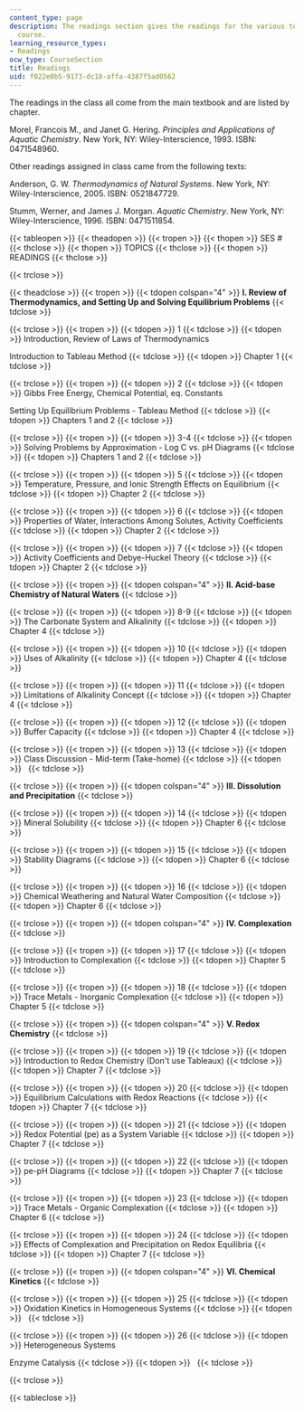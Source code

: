 ```yaml
---
content_type: page
description: The readings section gives the readings for the various topics of the
  course.
learning_resource_types:
- Readings
ocw_type: CourseSection
title: Readings
uid: f022e0b5-9173-dc18-affa-4387f5ad0562
---
```


The readings in the class all come from the main textbook and are listed by chapter.

Morel, Francois M., and Janet G. Hering. _Principles and Applications of Aquatic Chemistry_. New York, NY: Wiley-Interscience, 1993. ISBN: 0471548960.

Other readings assigned in class came from the following texts:

Anderson, G. W. _Thermodynamics of Natural Systems_. New York, NY: Wiley-Interscience, 2005. ISBN: 0521847729.

Stumm, Werner, and James J. Morgan. _Aquatic Chemistry_. New York, NY: Wiley-Interscience, 1996. ISBN: 0471511854.

{{< tableopen >}}
{{< theadopen >}}
{{< tropen >}}
{{< thopen >}}
SES #
{{< thclose >}}
{{< thopen >}}
TOPICS
{{< thclose >}}
{{< thopen >}}
READINGS
{{< thclose >}}

{{< trclose >}}

{{< theadclose >}}
{{< tropen >}}
{{< tdopen colspan="4" >}}
**I. Review of Thermodynamics, and Setting Up and Solving Equilibrium Problems**
{{< tdclose >}}

{{< trclose >}}
{{< tropen >}}
{{< tdopen >}}
1
{{< tdclose >}}
{{< tdopen >}}
Introduction, Review of Laws of Thermodynamics  
  
Introduction to Tableau Method
{{< tdclose >}}
{{< tdopen >}}
Chapter 1
{{< tdclose >}}

{{< trclose >}}
{{< tropen >}}
{{< tdopen >}}
2
{{< tdclose >}}
{{< tdopen >}}
Gibbs Free Energy, Chemical Potential, eq. Constants  
  
Setting Up Equilibrium Problems - Tableau Method
{{< tdclose >}}
{{< tdopen >}}
Chapters 1 and 2
{{< tdclose >}}

{{< trclose >}}
{{< tropen >}}
{{< tdopen >}}
3-4
{{< tdclose >}}
{{< tdopen >}}
Solving Problems by Approximation - Log C vs. pH Diagrams
{{< tdclose >}}
{{< tdopen >}}
Chapters 1 and 2
{{< tdclose >}}

{{< trclose >}}
{{< tropen >}}
{{< tdopen >}}
5
{{< tdclose >}}
{{< tdopen >}}
Temperature, Pressure, and Ionic Strength Effects on Equilibrium
{{< tdclose >}}
{{< tdopen >}}
Chapter 2
{{< tdclose >}}

{{< trclose >}}
{{< tropen >}}
{{< tdopen >}}
6
{{< tdclose >}}
{{< tdopen >}}
Properties of Water, Interactions Among Solutes, Activity Coefficients
{{< tdclose >}}
{{< tdopen >}}
Chapter 2
{{< tdclose >}}

{{< trclose >}}
{{< tropen >}}
{{< tdopen >}}
7
{{< tdclose >}}
{{< tdopen >}}
Activity Coefficients and Debye-Huckel Theory
{{< tdclose >}}
{{< tdopen >}}
Chapter 2
{{< tdclose >}}

{{< trclose >}}
{{< tropen >}}
{{< tdopen colspan="4" >}}
**II. Acid-base Chemistry of Natural Waters**
{{< tdclose >}}

{{< trclose >}}
{{< tropen >}}
{{< tdopen >}}
8-9
{{< tdclose >}}
{{< tdopen >}}
The Carbonate System and Alkalinity
{{< tdclose >}}
{{< tdopen >}}
Chapter 4
{{< tdclose >}}

{{< trclose >}}
{{< tropen >}}
{{< tdopen >}}
10
{{< tdclose >}}
{{< tdopen >}}
Uses of Alkalinity
{{< tdclose >}}
{{< tdopen >}}
Chapter 4
{{< tdclose >}}

{{< trclose >}}
{{< tropen >}}
{{< tdopen >}}
11
{{< tdclose >}}
{{< tdopen >}}
Limitations of Alkalinity Concept
{{< tdclose >}}
{{< tdopen >}}
Chapter 4
{{< tdclose >}}

{{< trclose >}}
{{< tropen >}}
{{< tdopen >}}
12
{{< tdclose >}}
{{< tdopen >}}
Buffer Capacity
{{< tdclose >}}
{{< tdopen >}}
Chapter 4
{{< tdclose >}}

{{< trclose >}}
{{< tropen >}}
{{< tdopen >}}
13
{{< tdclose >}}
{{< tdopen >}}
Class Discussion - Mid-term (Take-home)
{{< tdclose >}}
{{< tdopen >}}
 
{{< tdclose >}}

{{< trclose >}}
{{< tropen >}}
{{< tdopen colspan="4" >}}
**III. Dissolution and Precipitation**
{{< tdclose >}}

{{< trclose >}}
{{< tropen >}}
{{< tdopen >}}
14
{{< tdclose >}}
{{< tdopen >}}
Mineral Solubility
{{< tdclose >}}
{{< tdopen >}}
Chapter 6
{{< tdclose >}}

{{< trclose >}}
{{< tropen >}}
{{< tdopen >}}
15
{{< tdclose >}}
{{< tdopen >}}
Stability Diagrams
{{< tdclose >}}
{{< tdopen >}}
Chapter 6
{{< tdclose >}}

{{< trclose >}}
{{< tropen >}}
{{< tdopen >}}
16
{{< tdclose >}}
{{< tdopen >}}
Chemical Weathering and Natural Water Composition
{{< tdclose >}}
{{< tdopen >}}
Chapter 6
{{< tdclose >}}

{{< trclose >}}
{{< tropen >}}
{{< tdopen colspan="4" >}}
**IV. Complexation**
{{< tdclose >}}

{{< trclose >}}
{{< tropen >}}
{{< tdopen >}}
17
{{< tdclose >}}
{{< tdopen >}}
Introduction to Complexation
{{< tdclose >}}
{{< tdopen >}}
Chapter 5
{{< tdclose >}}

{{< trclose >}}
{{< tropen >}}
{{< tdopen >}}
18
{{< tdclose >}}
{{< tdopen >}}
Trace Metals - Inorganic Complexation
{{< tdclose >}}
{{< tdopen >}}
Chapter 5
{{< tdclose >}}

{{< trclose >}}
{{< tropen >}}
{{< tdopen colspan="4" >}}
**V. Redox Chemistry**
{{< tdclose >}}

{{< trclose >}}
{{< tropen >}}
{{< tdopen >}}
19
{{< tdclose >}}
{{< tdopen >}}
Introduction to Redox Chemistry (Don't use Tableaux)
{{< tdclose >}}
{{< tdopen >}}
Chapter 7
{{< tdclose >}}

{{< trclose >}}
{{< tropen >}}
{{< tdopen >}}
20
{{< tdclose >}}
{{< tdopen >}}
Equilibrium Calculations with Redox Reactions
{{< tdclose >}}
{{< tdopen >}}
Chapter 7
{{< tdclose >}}

{{< trclose >}}
{{< tropen >}}
{{< tdopen >}}
21
{{< tdclose >}}
{{< tdopen >}}
Redox Potential (pe) as a System Variable
{{< tdclose >}}
{{< tdopen >}}
Chapter 7
{{< tdclose >}}

{{< trclose >}}
{{< tropen >}}
{{< tdopen >}}
22
{{< tdclose >}}
{{< tdopen >}}
pe-pH Diagrams
{{< tdclose >}}
{{< tdopen >}}
Chapter 7
{{< tdclose >}}

{{< trclose >}}
{{< tropen >}}
{{< tdopen >}}
23
{{< tdclose >}}
{{< tdopen >}}
Trace Metals - Organic Complexation
{{< tdclose >}}
{{< tdopen >}}
Chapter 6
{{< tdclose >}}

{{< trclose >}}
{{< tropen >}}
{{< tdopen >}}
24
{{< tdclose >}}
{{< tdopen >}}
Effects of Complexation and Precipitation on Redox Equilibria
{{< tdclose >}}
{{< tdopen >}}
Chapter 7
{{< tdclose >}}

{{< trclose >}}
{{< tropen >}}
{{< tdopen colspan="4" >}}
**VI. Chemical Kinetics**
{{< tdclose >}}

{{< trclose >}}
{{< tropen >}}
{{< tdopen >}}
25
{{< tdclose >}}
{{< tdopen >}}
Oxidation Kinetics in Homogeneous Systems
{{< tdclose >}}
{{< tdopen >}}
 
{{< tdclose >}}

{{< trclose >}}
{{< tropen >}}
{{< tdopen >}}
26
{{< tdclose >}}
{{< tdopen >}}
Heterogeneous Systems  
  
Enzyme Catalysis
{{< tdclose >}}
{{< tdopen >}}
 
{{< tdclose >}}

{{< trclose >}}

{{< tableclose >}}